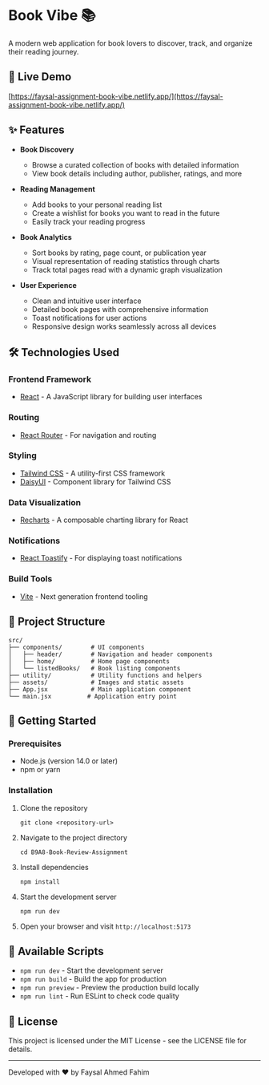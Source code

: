 # Book Vibe 📚

A modern web application for book lovers to discover, track, and organize their reading journey.

## 🔗 Live Demo

[https://faysal-assignment-book-vibe.netlify.app/](https://faysal-assignment-book-vibe.netlify.app/)

## ✨ Features

- **Book Discovery**
  - Browse a curated collection of books with detailed information
  - View book details including author, publisher, ratings, and more
  
- **Reading Management**
  - Add books to your personal reading list
  - Create a wishlist for books you want to read in the future
  - Easily track your reading progress
  
- **Book Analytics**
  - Sort books by rating, page count, or publication year
  - Visual representation of reading statistics through charts
  - Track total pages read with a dynamic graph visualization
  
- **User Experience**
  - Clean and intuitive user interface
  - Detailed book pages with comprehensive information
  - Toast notifications for user actions
  - Responsive design works seamlessly across all devices

## 🛠️ Technologies Used

### Frontend Framework

- [React](https://reactjs.org/) - A JavaScript library for building user interfaces

### Routing

- [React Router](https://reactrouter.com/) - For navigation and routing

### Styling

- [Tailwind CSS](https://tailwindcss.com/) - A utility-first CSS framework
- [DaisyUI](https://daisyui.com/) - Component library for Tailwind CSS

### Data Visualization

- [Recharts](https://recharts.org/) - A composable charting library for React

### Notifications

- [React Toastify](https://fkhadra.github.io/react-toastify/) - For displaying toast notifications

### Build Tools

- [Vite](https://vitejs.dev/) - Next generation frontend tooling

## 📝 Project Structure

```
src/
├── components/        # UI components
│   ├── header/        # Navigation and header components
│   ├── home/          # Home page components
│   └── listedBooks/   # Book listing components
├── utility/           # Utility functions and helpers
├── assets/            # Images and static assets
├── App.jsx            # Main application component
└── main.jsx          # Application entry point
```

## 🚀 Getting Started

### Prerequisites

- Node.js (version 14.0 or later)
- npm or yarn

### Installation

1. Clone the repository

   ```
   git clone <repository-url>
   ```

2. Navigate to the project directory

   ```
   cd B9A8-Book-Review-Assignment
   ```

3. Install dependencies

   ```
   npm install
   ```

4. Start the development server

   ```
   npm run dev
   ```

5. Open your browser and visit `http://localhost:5173`

## 🔧 Available Scripts

- `npm run dev` - Start the development server
- `npm run build` - Build the app for production
- `npm run preview` - Preview the production build locally
- `npm run lint` - Run ESLint to check code quality

## 📄 License

This project is licensed under the MIT License - see the LICENSE file for details.

---

Developed with ❤️ by Faysal Ahmed Fahim
